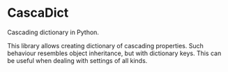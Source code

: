 # CascaDict

Cascading dictionary in Python.

This library allows creating dictionary of cascading properties. Such behaviour resembles object inheritance, 
but with dictionary keys. This can be useful when dealing with settings of all kinds.
